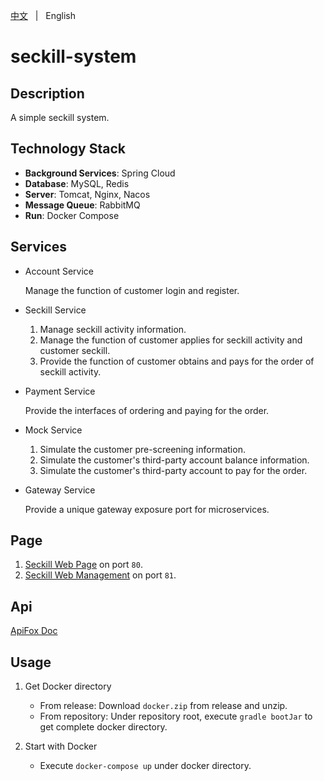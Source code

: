 [中文](README.zh.md) &nbsp; | &nbsp; English

# seckill-system

## Description
A simple seckill system.

## Technology Stack
+ **Background Services**: Spring Cloud
+ **Database**: MySQL, Redis
+ **Server**: Tomcat, Nginx, Nacos
+ **Message Queue**: RabbitMQ
+ **Run**: Docker Compose

## Services
+ Account Service

  Manage the function of customer login and register.


+ Seckill Service

  1. Manage seckill activity information.
  2. Manage the function of customer applies for seckill activity and customer seckill.
  3. Provide the function of customer obtains and pays for the order of seckill activity.
  

+ Payment Service

  Provide the interfaces of ordering and paying for the order.


+ Mock Service

  1. Simulate the customer pre-screening information.
  2. Simulate the customer's third-party account balance information.
  3. Simulate the customer's third-party account to pay for the order.


+ Gateway Service

  Provide a unique gateway exposure port for microservices.



## Page
1. [Seckill Web Page](https://github.com/KillerJmc/seckill-system-web) on port `80`.
2. [Seckill Web Management](https://github.com/KillerJmc/seckill-system/tree/master/web-management) on port `81`.

## Api
[ApiFox Doc](https://seckill-system.apifox.cn/)

## Usage
1. Get Docker directory
    + From release: Download `docker.zip` from release and unzip.
    + From repository: Under repository root, execute `gradle bootJar` to get complete docker directory.

2. Start with Docker
   + Execute `docker-compose up` under docker directory.


